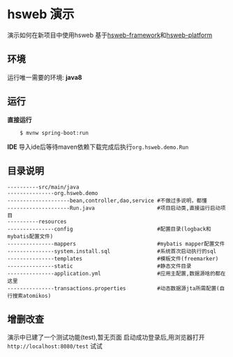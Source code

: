 # hsweb 演示
演示如何在新项目中使用hsweb
基于[hsweb-framework](https://github.com/hs-web/hsweb-framework)和[hsweb-platform](https://github.com/hs-web/hsweb-platform) 

## 环境
运行唯一需要的环境: **java8**

## 运行
**直接运行**
```shell
    $ mvnw spring-boot:run
```
**IDE**
导入ide后等待maven依赖下载完成后执行`org.hsweb.demo.Run`

## 目录说明
```shell
----------src/main/java
---------------org.hsweb.demo
--------------------bean,controller,dao,service #不做过多说明，都懂
--------------------Run.java                    #项目启动类,直接运行启动项目
----------resources
---------------config                           #配置目录(logback和mybatis配置文件)
---------------mappers                          #mybatis mapper配置文件
---------------system.install.sql               #系统首次启动执行的sql
---------------templates                        #模板文件(freemarker)
---------------static                           #静态文件目录
---------------application.yml                  #应用主配置,数据源啥的都在这里
---------------transactions.properties          #动态数据源jta所需配置(自行搜索atomikos)
```

## 增删改查
演示中已建了一个测试功能(test),暂无页面
启动成功登录后,用浏览器打开 `http://localhost:8080/test` 试试